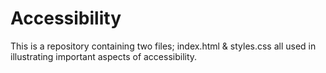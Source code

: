 # Accessibility
This is a repository containing two files; index.html &amp; styles.css all used in illustrating important aspects of accessibility.
